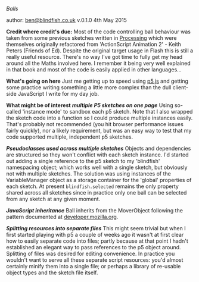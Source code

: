 *Balls*

author: ben@blindfish.co.uk
v.0.1.0
4th May 2015

**Credit where credit's due:**
Most of the code controlling ball behaviour was taken from some previous sketches written in [Processing](http://processing.org) which were themselves originally refactored from 'ActionScript Animation 2' - Keith Peters (Friends of Ed). Despite the original target usage in Flash this is still a really useful resource.  There's no way I've got time to fully get my head around all the Maths involved here.  I remember it being very well explained in that book and most of the code is easily applied in other languages...


**What's going on here**
Just me getting up to speed using [p5.js](http://p5js.org/) and getting some practice writing something a little more complex than the dull client-side JavaScript I write for my day job.

**What might be of interest**
***multiple P5 sketches on one page***
Using so-called 'instance mode' to sandbox each p5 sketch.  Note that I also wrapped the sketch code into a function so I could produce multiple instances easily.  That's probably not recommended (you hit browser performance issues fairly quickly), nor a likely requirement, but was an easy way to test that my code supported multiple, independent p5 sketches.

***Pseudoclasses used across multiple sketches***
Objects and dependencies are structured so they won't conflict with each sketch instance.  I'd started out adding a single reference to the p5 sketch to my 'blindfish' namespacing object; which works well with a single sketch, but obviously not with multiple sketches.  The solution was using instances of the VariableManager object as a storage container for the 'global' properties of each sketch. At present `blindfish.selected` remains the only property shared across all sketches since in practice only one ball can be selected from any sketch at any given moment.

***JavaScript inheritance***
Ball inherits from the MoverObject following the pattern documented at [developer.mozilla.org](https://developer.mozilla.org/en-US/docs/Web/JavaScript/Introduction_to_Object-Oriented_JavaScript#inheritance).

***Splitting resources into separate files***
This might seem trivial but when I first started playing with p5 a couple of weeks ago it wasn't at first clear how to easily separate code into files; partly because at that point I hadn't established an elegant way to pass references to the p5 object around.  Splitting of files was desired for editing convenience. In practice you wouldn't want to serve all these separate script resources: you'd almost certainly minify them into a single file; or perhaps a library of re-usable object types and the sketch file itself.